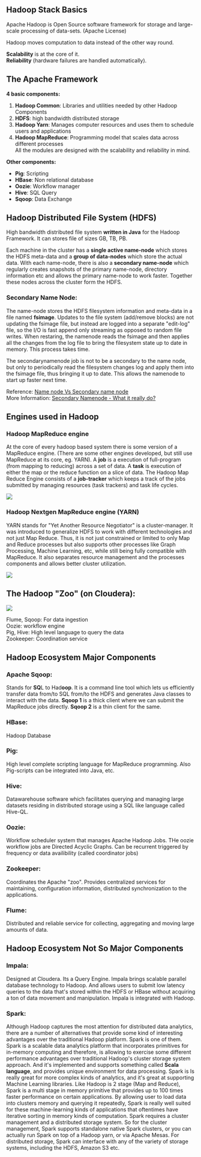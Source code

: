 ## Hadoop Stack Basics

Apache Hadoop is Open Source software framework for storage and large-scale processing of data-sets. 
(Apache License)

Hadoop moves computation to data instead of the other way round. 

**Scalability** is at the core of it.<br/>
**Reliability** (hardware failures are handled automatically).

## The Apache Framework

**4 basic components:**

1. **Hadoop Common**: Libraries and utilities needed by other Hadoop Components <br/>
2. **HDFS**: high bandwidth distributed storage <br/>
3. **Hadoop Yarn**: Manages computer resources and uses them to schedule users and applications <br/>
4. **Hadoop MapReduce**: Programming model that scales data across different processes <br/>
All the modules are designed with the scalability and reliability in mind.<br/>

**Other components:**

* **Pig**: Scripting <br/>
* **HBase**: Non relational database <br/>
* **Oozie**: Workflow manager <br/>
* **Hive**: SQL Query <br/>
* **Sqoop**: Data Exchange <br/>

## Hadoop Distributed File System (HDFS)
High bandwidth distributed file system **written in Java** for the Hadoop Framework. It can stores file of sizes GB, TB, PB.

Each machine in the cluster has a **single active name-node** which stores the HDFS meta-data and a **group of data-nodes** which store the actual data. With each name-node, there is also a **secondary name-node** which regularly creates snapshots of the primary name-node, directory information etc and allows the primary name-node to work faster. Together these nodes across the cluster form the HDFS.

### Secondary Name Node: 
The name-node stores the HDFS filesystem information and meta-data in a file named **fsimage**. Updates to the file system (add/remove blocks) are not updating the fsimage file, but instead are logged into a separate "edit-log" file, so the I/O is fast append only streaming as opposed to random file writes. When restaring, the namenode reads the fsimage and then applies all the changes from the log file to bring the filesystem state up to date in memory. This process takes time.

The secondarynamenode job is not to be a secondary to the name node, but only to periodically read the filesystem changes log and apply them into the fsimage file, thus bringing it up to date. This allows the namenode to start up faster next time.

Reference: [Name node Vs Secondary name node](http://stackoverflow.com/questions/19970461/name-node-vs-secondary-name-node) <br/>
More Information: [Secondary Namenode - What it really do?](http://blog.madhukaraphatak.com/secondary-namenode---what-it-really-do/)

## Engines used in Hadoop

### Hadoop MapReduce engine
At the core of every hadoop based system there is some version of a MapReduce engine. (There are some other engines developed, but still use MapReduce at its core, eg. YARN). A **job** is a execution of full-program (from mapping to reducing) across a set of data. A **task** is execution of either the map or the reduce function on a slice of data. The Hadoop Map Reduce Engine consists of a **job-tracker** which keeps a track of the jobs submitted by managing resources (task trackers) and task life cycles.

![](https://github.com/rohitvg/CourseraHadoop/blob/master/resources/images/MapReduceEngineOverview.png)

### Hadoop Nextgen MapReduce engine (YARN)
YARN stands for "Yet Another Resource Negotiator" is a cluster-manager. It was introduced to generalize HDFS to work with different technologies and not just Map Reduce. Thus, it is not just constrained or limited to only Map and Reduce processes but also supports other processes like Graph Processing, Machine Learning, etc, while still being fully compatible with MapReduce. It also separates resource management and the processes components and allows better cluster utilization. 

![](https://github.com/rohitvg/CourseraHadoop/blob/master/resources/images/yarn.png)

## The Hadoop "Zoo" (on Cloudera):

![](https://github.com/rohitvg/CourseraHadoop/blob/master/resources/images/cloudera_zoo.png)

Flume, Sqoop: For data ingestion <br/>
Oozie: workflow engine <br/>
Pig, Hive: High level language to query the data <br/>
Zookeeper: Coordination service <br/>

## Hadoop Ecosystem Major Components

### Apache Sqoop: 
Stands for **SQ**L to Had**oop**. It is a command line tool which lets us efficiently transfer data from/to SQL from/to the HDFS and generates Java classes to interact with the data. **Sqoop 1** is a thick client where we can submit the MapReduce jobs directly. **Sqoop 2** is a thin client for the same.

### HBase: 
Hadoop Database

### Pig:
High level complete scripting language for MapReduce programming. Also Pig-scripts can be integrated into Java, etc.

### Hive:
Datawarehouse software which facilitates querying and managing large datasets residing in distributed storage using a SQL like language called Hive-QL.

### Oozie:
Workflow scheduler system that manages Apache Hadoop Jobs. THe oozie workflow jobs are Directed Acyclic Graphs. Can be recurrent triggered by frequency or data availibility (called coordinator jobs)

### Zookeeper: 
Coordinates the Apache "zoo". Provides centralized services for maintaining, configuration information, distributed synchronization to the applications.

### Flume: 
Distributed and reliable service for collecting, aggregating and moving large amounts of data. 

## Hadoop Ecosystem Not So Major Components

### Impala:
Designed at Cloudera. Its a Query Engine. Impala brings scalable parallel database technology to Hadoop. And allows users to submit low latency queries to the data that's stored within the HDFS or HBase without acquiring a ton of data movement and manipulation. Impala is integrated with Hadoop.

### Spark:
Although Hadoop captures the most attention for distributed data analytics, there are a number of alternatives that provide some kind of interesting advantages over the traditional Hadoop platform. Spark is one of them. Spark is a scalable data analytics platform that incorporates primitives for in-memory computing and therefore, is allowing to exercise some different performance advantages over traditional Hadoop's cluster storage system approach. And it's implemented and supports something called **Scala language**, and provides unique environment for data processing. Spark is Is really great for more complex kinds of analytics, and it's great at supporting Machine Learning libraries. Like Hadoop is 2 stage (Map and Reduce), Spark is a multi stage in memory primitive that provides up to 100 times faster performance on certain applications. By allowing user to load data into clusters memory and querying it repeatedly, Spark is really well suited for these machine-learning kinds of applications that oftentimes have iterative sorting in memory kinds of computation. 
Spark requires a cluster management and a distributed storage system. So for the cluster management, Spark supports standalone native Spark clusters, or you can actually run Spark on top of a Hadoop yarn, or via Apache Mesas. For distributed storage, Spark can interface with any of the variety of storage systems, including the HDFS, Amazon S3 etc.